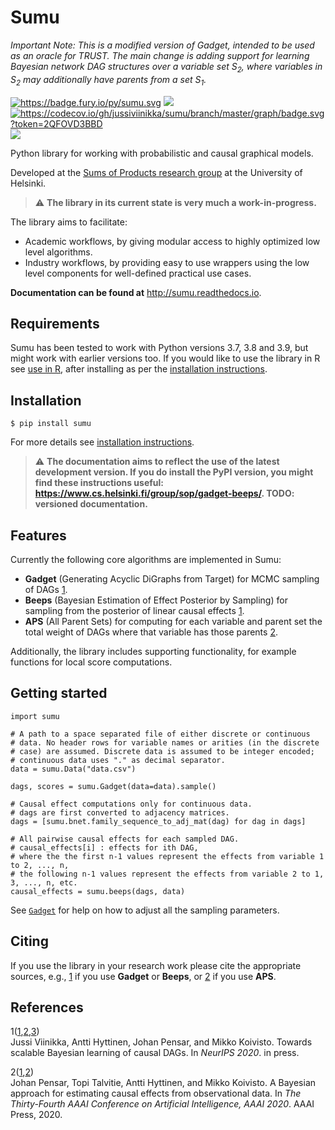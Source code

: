 Sumu
===============================================================================

<i>Important Note: This is a modified version of Gadget, intended to be used as an oracle for TRUST. The main change
is adding support for learning Bayesian network DAG structures over a variable set S<sub>2</sub>, where variables
in S<sub>2</sub> may additionally have parents from a set S<sub>1</sub>.
</i>


<a href="https://badge.fury.io/py/sumu" class="reference external image-reference"><img src="https://badge.fury.io/py/sumu.svg" alt="https://badge.fury.io/py/sumu.svg" /></a> ![](https://github.com/jussiviinikka/sumu/workflows/build/badge.svg)<a href="https://codecov.io/gh/jussiviinikka/sumu" class="reference external image-reference"><img src="https://codecov.io/gh/jussiviinikka/sumu/branch/master/graph/badge.svg?token=2QFOVD3BBD" alt="https://codecov.io/gh/jussiviinikka/sumu/branch/master/graph/badge.svg?token=2QFOVD3BBD" /></a> ![](https://img.shields.io/pypi/dm/sumu.svg)

Python library for working with probabilistic and causal graphical models.

Developed at the <a href="https://www.cs.helsinki.fi/u/mkhkoivi/sopu.html#sopu" class="reference external">Sums of Products research group</a> at the University of Helsinki.

> :warning: **The library in its current state is very much a work-in-progress.**

The library aims to facilitate:

-   Academic workflows, by giving modular access to highly optimized low level algorithms.
-   Industry workflows, by providing easy to use wrappers using the low level components for well-defined practical use cases.

**Documentation can be found at** <http://sumu.readthedocs.io>.

Requirements
-----------------------------------------------------------------------------------------------

Sumu has been tested to work with Python versions 3.7, 3.8 and 3.9, but might work with earlier versions too. If you would like to use the library in R see <a href="https://sumu.readthedocs.io/en/latest/use-in-R.html" class="reference internal"><span class="doc">use in R</span></a>, after installing as per the <a href="https://sumu.readthedocs.io/en/latest/installation.html" class="reference internal"><span class="doc">installation instructions</span></a>.

Installation
-----------------------------------------------------------------------------------------------

    $ pip install sumu

For more details see <a href="https://sumu.readthedocs.io/en/latest/installation.html" class="reference internal"><span class="doc">installation instructions</span></a>.

> :warning: **The documentation aims to reflect the use of the latest development version. If you do install the PyPI version, you might find these instructions useful: <https://www.cs.helsinki.fi/group/sop/gadget-beeps/>. **TODO**: versioned documentation.**

Features
---------------------------------------------------------------------------------------

Currently the following core algorithms are implemented in Sumu:
-   **Gadget** (Generating Acyclic DiGraphs from Target) for MCMC sampling of DAGs <a href="#footcite-viinikka-2020a" id="id1" class="footnote-reference brackets">1</a>.
-   **Beeps** (Bayesian Estimation of Effect Posterior by Sampling) for sampling from the posterior of linear causal effects <a href="#footcite-viinikka-2020a" id="id2" class="footnote-reference brackets">1</a>.
-   **APS** (All Parent Sets) for computing for each variable and parent set the total weight of DAGs where that variable has those parents <a href="#footcite-pensar-2020" id="id3" class="footnote-reference brackets">2</a>.

Additionally, the library includes supporting functionality, for example functions for local score computations.

Getting started
-----------------------------------------------------------------------------------------------------

    import sumu

    # A path to a space separated file of either discrete or continuous
    # data. No header rows for variable names or arities (in the discrete
    # case) are assumed. Discrete data is assumed to be integer encoded;
    # continuous data uses "." as decimal separator.
    data = sumu.Data("data.csv")

    dags, scores = sumu.Gadget(data=data).sample()

    # Causal effect computations only for continuous data.
    # dags are first converted to adjacency matrices.
    dags = [sumu.bnet.family_sequence_to_adj_mat(dag) for dag in dags]

    # All pairwise causal effects for each sampled DAG.
    # causal_effects[i] : effects for ith DAG,
    # where the the first n-1 values represent the effects from variable 1 to 2, ..., n,
    # the following n-1 values represent the effects from variable 2 to 1, 3, ..., n, etc.
    causal_effects = sumu.beeps(dags, data)

See <a href="https://sumu.readthedocs.io/en/latest/source/sumu.gadget.html#sumu.gadget.Gadget" class="reference internal" title="sumu.gadget.Gadget"><code class="sourceCode python">Gadget</code></a> for help on how to adjust all the sampling parameters.

Citing
-----------------------------------------------------------------------------------

If you use the library in your research work please cite the appropriate sources, e.g., <a href="#footcite-viinikka-2020a" id="id4" class="footnote-reference brackets">1</a> if you use **Gadget** or **Beeps**, or <a href="#footcite-pensar-2020" id="id5" class="footnote-reference brackets">2</a> if you use **APS**.

References
-------------------------------------------------------------------------------------------

<span class="brackets">1</span><span class="fn-backref">([1](#id1),[2](#id2),[3](#id4))</span>  
Jussi Viinikka, Antti Hyttinen, Johan Pensar, and Mikko Koivisto. Towards scalable Bayesian learning of causal DAGs. In *NeurIPS 2020*. in press.

<span class="brackets">2</span><span class="fn-backref">([1](#id3),[2](#id5))</span>  
Johan Pensar, Topi Talvitie, Antti Hyttinen, and Mikko Koivisto. A Bayesian approach for estimating causal effects from observational data. In *The Thirty-Fourth AAAI Conference on Artificial Intelligence, AAAI 2020*. AAAI Press, 2020.
